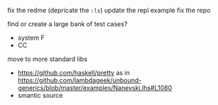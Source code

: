 fix the redme (depricate the `:ls`) update the repl example
fix the repo

find or create a large bank of test cases?
* system F
* CC

move to more standard libs
* https://github.com/haskell/pretty as in https://github.com/lambdageek/unbound-generics/blob/master/examples/Nanevski.lhs#L1080
* smantic source
